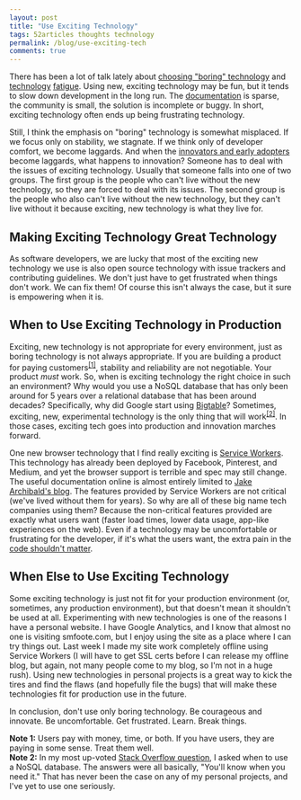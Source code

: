 ```yaml
---
layout: post
title: "Use Exciting Technology"
tags: 52articles thoughts technology
permalink: /blog/use-exciting-tech
comments: true
---
```


There has been a lot of talk lately about [choosing "boring" technology](http://mcfunley.com/choose-boring-technology) and [technology](http://www.quirksmode.org/blog/archives/2015/07/stop_pushing_th.html) [fatigue](https://www.nczonline.net/blog/2015/09/is-the-web-platform-getting-too-big/). Using new, exciting technology may be fun, but it tends to slow down development in the long run. The [documentation](http://smfoote.com/blog/2015/10/30/this-is-a-mess/) is sparse, the community is small, the solution is incomplete or buggy. In short, exciting technology often ends up being frustrating technology.

Still, I think the emphasis on "boring" technology is somewhat misplaced. If we focus only on stability, we stagnate. If we think only of developer comfort, we become laggards. And when the [innovators and early adopters](https://en.wikipedia.org/wiki/Diffusion_of_innovations) become laggards, what happens to innovation? Someone has to deal with the issues of exciting technology. Usually that someone falls into one of two groups. The first group is the people who can't live without the new technology, so they are forced to deal with its issues. The second group is the people who also can't live without the new technology, but they can't live without it because exciting, new technology is what they live for.

## Making Exciting Technology Great Technology

As software developers, we are lucky that most of the exciting new technology we use is also open source technology with issue trackers and contributing guidelines. We don't just have to get frustrated when things don't work. We can fix them! Of course this isn't always the case, but it sure is empowering when it is.

## When to Use Exciting Technology in Production

Exciting, new technology is not appropriate for every environment, just as boring technology is not always appropriate. If you are building a product for paying customers<sup><a href="#note-1">[1]</a></sup>, stability and reliability are not negotiable. Your product _must_ work. So, when is exciting technology the right choice in such an environment? Why would you use a NoSQL database that has only been around for 5 years over a relational database that has been around decades? Specifically, why did Google start using [Bigtable](https://en.wikipedia.org/wiki/Bigtable)? Sometimes, exciting, new, experimental technology is the only thing that will work<sup><a href="#note-2">[2]</a></sup>. In those cases, exciting tech goes into production and innovation marches forward.

One new browser technology that I find really exciting is [Service Workers](https://jakearchibald.com/2014/offline-cookbook/). This technology has already been deployed by Facebook, Pinterest, and Medium, and yet the browser support is terrible and spec may still change. The useful documentation online is almost entirely limited to [Jake Archibald's blog](https://jakearchibald.com/). The features provided by Service Workers are not critical (we've lived without them for years). So why are all of these big name tech companies using them? Because the non-critical features provided are exactly what users want (faster load times, lower data usage, app-like experiences on the web). Even if a technology may be uncomfortable or frustrating for the developer, if it's what the users want, the extra pain in the [code shouldn't matter](http://smfoote.com/blog/2015/11/06/code-doesnt-matter/).

## When Else to Use Exciting Technology

Some exciting technology is just not fit for your production environment (or, sometimes, any production environment), but that doesn't mean it shouldn't be used at all. Experimenting with new technologies is one of the reasons I have a personal website. I have Google Analytics, and I know that almost no one is visiting smfoote.com, but I enjoy using the site as a place where I can try things out. Last week I made my site work completely offline using Service Workers (I will have to get SSL certs before I can release my offline blog, but again, not many people come to my blog, so I'm not in a huge rush). Using new technologies in personal projects is a great way to kick the tires and find the flaws (and hopefully file the bugs) that will make these technologies fit for production use in the future.

In conclusion, don't use only boring technology. Be courageous and innovate. Be uncomfortable. Get frustrated. Learn. Break things.

<aside id="note-1"><b>Note 1:</b> Users pay with money, time, or both. If you have users, they are paying in some sense. Treat them well.</aside>

<aside id="note-2"><b>Note 2:</b> In my most up-voted <a href="http://stackoverflow.com/questions/3713313/when-should-i-use-a-nosql-database-instead-of-a-relational-database-is-it-okay">Stack Overflow question</a>, I asked when to use a NoSQL database. The answers were all basically, "You'll know when you need it." That has never been the case on any of my personal projects, and I've yet to use one seriously.</aside>
